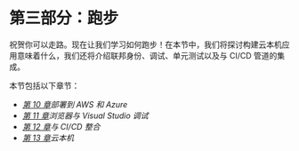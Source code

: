 # 第三部分：跑步

祝贺你可以走路。现在让我们学习如何跑步！在本节中，我们将探讨构建云本机应用意味着什么，我们还将介绍联邦身份、调试、单元测试以及与 CI/CD 管道的集成。

本节包括以下章节：

*   [*第 10 章*](10.html#_idTextAnchor206)*部署到 AWS 和 Azure*
*   [*第 11 章*](11.html#_idTextAnchor227)*浏览器与 Visual Studio 调试*
*   [*第 12 章*](12.html#_idTextAnchor252)*与 CI/CD 整合*
*   [*第 13 章*](13.html#_idTextAnchor276)*云本机*